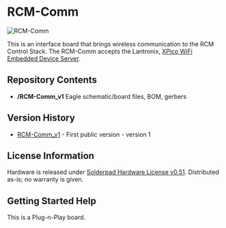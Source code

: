 RCM-Comm
========================

![RCM-Comm](http://engineering3.org/wp-content/uploads/GitHub/RCM-Comm.jpg)

This is an interface board that brings wireless communication to the RCM Control Stack. The RCM-Comm accepts the Lantronix, [XPico WiFi Embedded Device Server](https://www.lantronix.com/wp-content/uploads/pdf/xPico-Wi-Fi_UG.pdf).


Repository Contents
-------------------

* **/RCM-Comm_v1** Eagle schematic/board files, BOM, gerbers


Version History
---------------
* [RCM-Comm_v1](https://github.com/Engineering-3/RCM-Comm/tree/master/RCM-Comm_v1) - First public version - version 1 


License Information
-------------------
Hardware is released under [Solderpad Hardware License v0.51](http://solderpad.org/licenses/SHL-0.51/).
Distributed as-is; no warranty is given.


Getting Started Help
--------------------
This is a Plug-n-Play board.
